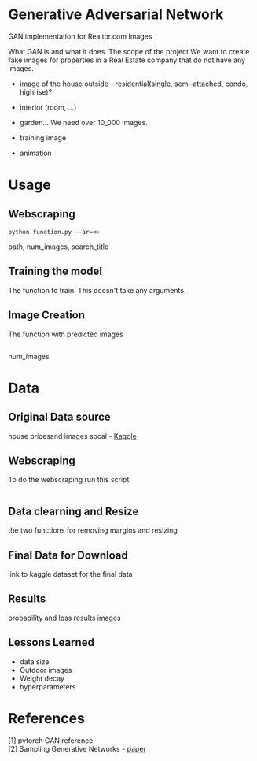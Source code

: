 # Generative Adversarial Network
GAN implementation for Realtor.com Images

What GAN is and what it does. 
The scope of the project
We want to create fake images for properties in a Real Estate company that do not have any images. 
- image of the house outside - residential(single, semi-attached, condo, highrise)?
- interior (room, ...)
- garden...
We need over 10_000 images.

- training image
- animation

# Usage
## Webscraping
```
python function.py --ar=<>
```
path, num_images, search_title

## Training the model
The function to train. This doesn't take any arguments.

## Image Creation
The function with predicted images
```
```
num_images




# Data
## Original Data source
house pricesand images socal - [Kaggle](https://www.kaggle.com/ted8080/house-prices-and-images-socal)

## Webscraping
To do the webscraping run this script
```
```

## Data clearning and Resize
the two functions for removing margins and resizing

## Final Data for Download
link to kaggle dataset for the final data





## Results
probability and loss results images

## Lessons Learned
- data size
- Outdoor images
- Weight decay
- hyperparameters

# References
[1] pytorch GAN reference  
[2] Sampling Generative Networks - [paper](https://arxiv.org/abs/1609.04468)
